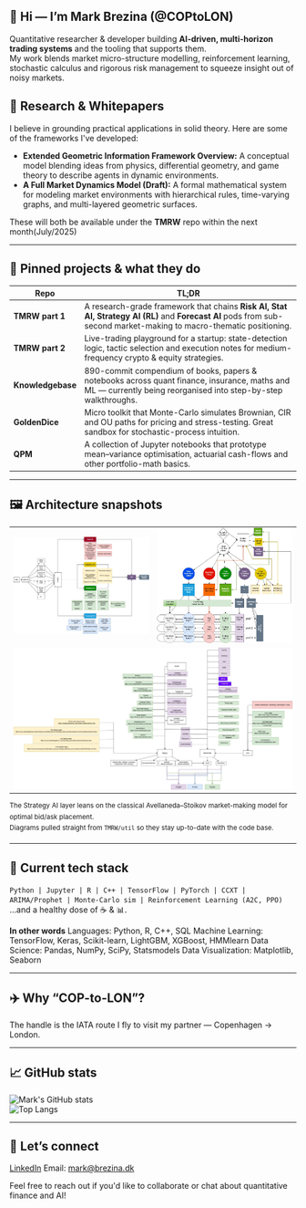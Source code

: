 <!-- Profile README for https://github.com/COPtoLON -->
<!-- When you push this into a repo named exactly `COPtoLON`, GitHub shows it on your profile -->

## 👋  Hi — I’m **Mark Brezina** (@COPtoLON)

Quantitative researcher & developer building **AI-driven, multi-horizon trading systems** and the tooling that supports them.  
My work blends market micro-structure modelling, reinforcement learning, stochastic calculus and rigorous risk management to squeeze insight out of noisy markets. 

## 📄 Research & Whitepapers
I believe in grounding practical applications in solid theory. Here are some of the frameworks I've developed:
- **Extended Geometric Information Framework Overview:** A conceptual model blending ideas from physics, differential geometry, and game theory to describe agents in dynamic environments.
- **A Full Market Dynamics Model (Draft):** A formal mathematical system for modeling market environments with hierarchical rules, time-varying graphs, and multi-layered geometric surfaces.

These will both be available under the **TMRW** repo within the next month(July/2025)

---

## 🚀 Pinned projects & what they do

| Repo | TL;DR |
|------|-------|
| **TMRW part 1** | A research-grade framework that chains **Risk AI, Stat AI, Strategy AI (RL)** and **Forecast AI** pods from sub-second market-making to macro-thematic positioning. |
| **TMRW part 2** | Live-trading playground for a startup: state-detection logic, tactic selection and execution notes for medium-frequency crypto & equity strategies.  |
| **Knowledgebase** | 890-commit compendium of books, papers & notebooks across quant finance, insurance, maths and ML — currently being reorganised into step-by-step walkthroughs.  |
| **GoldenDice** | Micro toolkit that Monte-Carlo simulates Brownian, CIR and OU paths for pricing and stress-testing. Great sandbox for stochastic-process intuition.  |
| **QPM** | A collection of Jupyter notebooks that prototype mean–variance optimisation, actuarial cash-flows and other portfolio-math basics.  |


---

## 🖼 Architecture snapshots

<table>
  <tr>
    <td><img src="https://raw.githubusercontent.com/COPtoLON/TMRW/main/util/model.jpg" alt="TMRW core-model diagram" width="480"></td>
    <td><img src="https://raw.githubusercontent.com/COPtoLON/TMRW/main/util/corporate%20structure.jpg" alt="Research & ops org chart" width="480"></td>
  </tr>
  <tr>
    <td colspan="2"><img src="https://raw.githubusercontent.com/COPtoLON/TMRW/main/util/data-structure.jpg" alt="Data-source map"></td>
  </tr>
</table>

<sup>The Strategy AI layer leans on the classical Avellaneda–Stoikov market-making model for optimal bid/ask placement. </sup>  
<sup>Diagrams pulled straight from `TMRW/util` so they stay up-to-date with the code base. </sup>

---

## 🧰 Current tech stack

`Python | Jupyter | R | C++ | TensorFlow | PyTorch | CCXT | ARIMA/Prophet | Monte-Carlo sim | Reinforcement Learning (A2C, PPO)`  
…and a healthy dose of ☕ & 📊.

**In other words**
Languages: Python, R, C++, SQL
Machine Learning: TensorFlow, Keras, Scikit-learn, LightGBM, XGBoost, HMMlearn
Data Science: Pandas, NumPy, SciPy, Statsmodels
Data Visualization: Matplotlib, Seaborn

---

## ✈️ Why “COP-to-LON”?

The handle is the IATA route I fly to visit my partner — Copenhagen  →  London. 

---

## 📈 GitHub stats

![Mark's GitHub stats](https://github-readme-stats.vercel.app/api?username=COPtoLON&show_icons=true&theme=default&hide=contribs,prs)  
![Top Langs](https://github-readme-stats.vercel.app/api/top-langs/?username=COPtoLON&layout=compact)

---


## 🤝 Let’s connect

[LinkedIn](https://www.linkedin.com/in/coptolon) 
Email: mark@brezina.dk

Feel free to reach out if you'd like to collaborate or chat about quantitative finance and AI!

<!-- End of README -->

